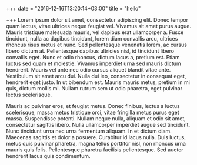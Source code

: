 +++
date = "2016-12-16T13:20:14+03:00"
title = "hello"

+++
Lorem ipsum dolor sit amet, consectetur adipiscing elit. Donec tempor quam lectus, vitae ultrices neque feugiat vel. Vivamus sit amet purus augue. Mauris tristique malesuada mauris, vel dapibus erat ullamcorper a. Fusce tincidunt, nulla ac dapibus tincidunt, lorem diam convallis arcu, ultrices rhoncus risus metus et nunc. Sed pellentesque venenatis lorem, ac cursus libero dictum at. Pellentesque dapibus ultricies nisl, id tincidunt libero convallis eget. Nunc et odio rhoncus, dictum lacus a, pretium est. Etiam luctus sed quam et molestie. Vivamus imperdiet urna sed mauris dictum hendrerit. Mauris vel ante nec odio cursus aliquet blandit vitae ante. Vestibulum sit amet arcu dui. Nulla dui leo, consectetur in consequat eget, hendrerit eget justo. In ut bibendum est. Mauris mauris metus, pretium in mi quis, dictum mollis mi. Nullam rutrum sem ut odio pharetra, eget pulvinar lectus scelerisque.

Mauris ac pulvinar eros, et feugiat metus. Donec finibus, lectus a luctus scelerisque, massa metus tristique orci, vitae fringilla metus purus eget massa. Suspendisse potenti. Nullam neque nulla, aliquam et odio sit amet, consectetur sagittis libero. Nulla ullamcorper imperdiet augue sed tincidunt. Nunc tincidunt urna nec urna fermentum aliquam. In et dictum diam. Maecenas sagittis et dolor a posuere. Curabitur id lacus nulla. Duis luctus, metus quis pulvinar pharetra, magna tellus porttitor nisl, non rhoncus urna mauris quis felis. Pellentesque pharetra facilisis pellentesque. Sed auctor hendrerit lacus quis condimentum.